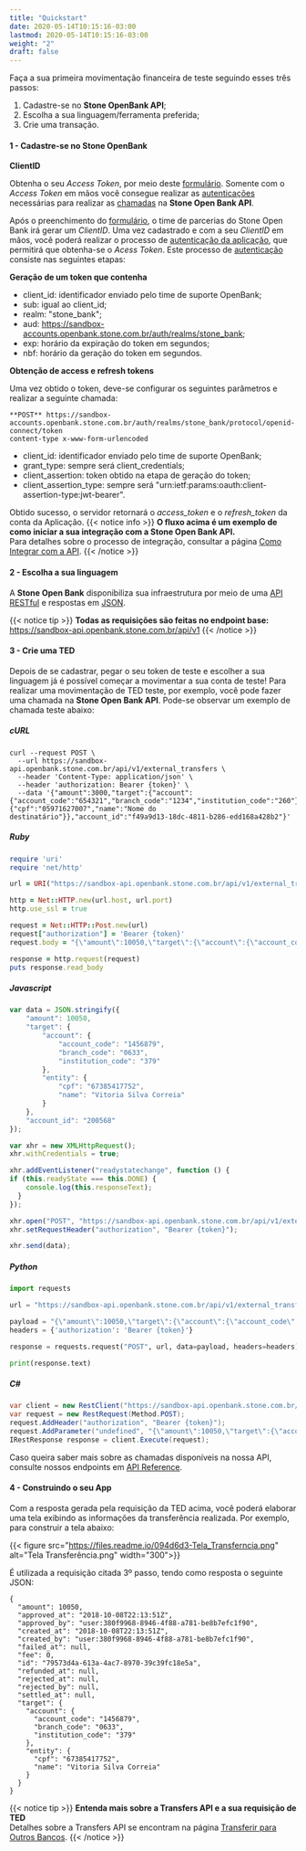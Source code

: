 ```yaml
---
title: "Quickstart"
date: 2020-05-14T10:15:16-03:00
lastmod: 2020-05-14T10:15:16-03:00
weight: "2"
draft: false
---
```


Faça a sua primeira movimentação financeira de teste seguindo esses três passos:

1. Cadastre-se no **Stone OpenBank API**;
2. Escolha a sua linguagem/ferramenta preferida;
3. Crie uma transação.

#### 1 - Cadastre-se no Stone OpenBank

**ClientID**

Obtenha o seu *Access Token*, por meio deste [formulário](https://docs.google.com/forms/d/e/1FAIpQLSf_qlDh41jfthVn80v4S-HT40_Fr2wbkkGb-KuDrioEqepnXw/viewform). Somente com o *Access Token* em mãos você consegue realizar as [autenticações](https://docs.openbank.stone.com.br/docs/referencia-da-api/autenticacao-guides) necessárias para realizar as [chamadas](https://docs.openbank.stone.com.br/v1.0/reference) na **Stone Open Bank API**.

Após o preenchimento do [formulário](https://docs.google.com/forms/d/e/1FAIpQLSf_qlDh41jfthVn80v4S-HT40_Fr2wbkkGb-KuDrioEqepnXw/viewform), o time de parcerias do Stone Open Bank irá gerar um *ClientID*. Uma vez cadastrado e com a seu *ClientID* em mãos, você poderá realizar o processo de [autenticação da aplicação](https://docs.openbank.stone.com.br/docs/referencia-da-api/autenticacao-guides), que permitirá que obtenha-se o *Acess Token*. Este processo de [autenticação ](https://docs.openbank.stone.com.br/docs/referencia-da-api/autenticacao-guides) consiste nas seguintes etapas:

**Geração de um token que contenha**

- client_id: identificador enviado pelo time de suporte OpenBank;
- sub: igual ao client_id;
- realm: "stone_bank";
- aud: https://sandbox-accounts.openbank.stone.com.br/auth/realms/stone_bank;
- exp: horário da expiração do token em segundos;
- nbf: horário da geração do token em segundos.

**Obtenção de access e refresh tokens**

Uma vez obtido o token, deve-se configurar os seguintes parâmetros e realizar a seguinte chamada:
```json5
**POST** https://sandbox-accounts.openbank.stone.com.br/auth/realms/stone_bank/protocol/openid-connect/token
content-type x-www-form-urlencoded
```
- client_id: identificador enviado pelo time de suporte OpenBank;
- grant_type: sempre será client_credentials;
- client_assertion: token obtido na etapa de geração do token;
- client_assertion_type: sempre será "urn:ietf:params:oauth:client-assertion-type:jwt-bearer".

Obtido sucesso, o servidor retornará o *access_token* e o *refresh_token* da conta da Aplicação.
{{< notice info >}}
**O fluxo acima é um exemplo de como iniciar a sua integração com a Stone Open Bank API.**
<br>Para detalhes sobre o processo de integração, consultar a página [Como Integrar com a API](https://docs.openbank.stone.com.br/docs/referencia-da-api/autenticacao-guides).
{{< /notice >}}

#### 2 - Escolha a sua linguagem

A **Stone Open Bank** disponibiliza sua infraestrutura por meio de uma [API RESTful](https://en.wikipedia.org/wiki/Representational_state_transfer) e respostas em [JSON](http://www.json.org/).

{{< notice tip >}}
**Todas as requisições são feitas no endpoint base:**
<br>https://sandbox-api.openbank.stone.com.br/api/v1
{{< /notice >}}

#### 3 - Crie uma TED

Depois de se cadastrar, pegar o seu token de teste e escolher a sua linguagem já é possível começar a movimentar a sua conta de teste! Para realizar uma movimentação de TED teste, por exemplo, você pode fazer uma chamada na **Stone Open Bank API**. Pode-se observar um exemplo de chamada teste abaixo:

##### cURL
```cURL
curl --request POST \
  --url https://sandbox-api.openbank.stone.com.br/api/v1/external_transfers \
  --header 'Content-Type: application/json' \
  --header 'authorization: Bearer {token}' \
  --data '{"amount":3000,"target":{"account":{"account_code":"654321","branch_code":"1234","institution_code":"260"},"entity":{"cpf":"05971627007","name":"Nome do destinatário"}},"account_id":"f49a9d13-18dc-4811-b286-edd168a428b2"}'
```
    
##### Ruby
```ruby
require 'uri'
require 'net/http'

url = URI("https://sandbox-api.openbank.stone.com.br/api/v1/external_transfers")

http = Net::HTTP.new(url.host, url.port)
http.use_ssl = true

request = Net::HTTP::Post.new(url)
request["authorization"] = 'Bearer {token}'
request.body = "{\"amount\":10050,\"target\":{\"account\":{\"account_code\":\"1456879\",\"branch_code\":\"0633\",\"institution_code\":\"379\"},\"entity\":{\"cpf\":\"67385417752\",\"name\":\"Vitoria Silva Correia\"}},\"account_id\":\"200568\"}"

response = http.request(request)
puts response.read_body
```

##### Javascript
```javascript
var data = JSON.stringify({
    "amount": 10050,
    "target": {
        "account": {
            "account_code": "1456879",
            "branch_code": "0633",
            "institution_code": "379"
        },
        "entity": {
            "cpf": "67385417752",
            "name": "Vitoria Silva Correia"
        }
    },
    "account_id": "200568"
});

var xhr = new XMLHttpRequest();
xhr.withCredentials = true;

xhr.addEventListener("readystatechange", function () {
if (this.readyState === this.DONE) {
    console.log(this.responseText);
  }
});

xhr.open("POST", "https://sandbox-api.openbank.stone.com.br/api/v1/external_transfers");
xhr.setRequestHeader("authorization", "Bearer {token}");

xhr.send(data);
```

##### Python
```python
import requests

url = "https://sandbox-api.openbank.stone.com.br/api/v1/external_transfers"

payload = "{\"amount\":10050,\"target\":{\"account\":{\"account_code\":\"1456879\",\"branch_code\":\"0633\",\"institution_code\":\"379\"},\"entity\":{\"cpf\":\"67385417752\",\"name\":\"Vitoria Silva Correia\"}},\"account_id\":\"200568\"}"
headers = {'authorization': 'Bearer {token}'}

response = requests.request("POST", url, data=payload, headers=headers)

print(response.text)
```
##### C#
```csharp
var client = new RestClient("https://sandbox-api.openbank.stone.com.br/api/v1/external_transfers");
var request = new RestRequest(Method.POST);
request.AddHeader("authorization", "Bearer {token}");
request.AddParameter("undefined", "{\"amount\":10050,\"target\":{\"account\":{\"account_code\":\"1456879\",\"branch_code\":\"0633\",\"institution_code\":\"379\"},\"entity\":{\"cpf\":\"67385417752\",\"name\":\"Vitoria Silva Correia\"}},\"account_id\":\"200568\"}", ParameterType.RequestBody);
IRestResponse response = client.Execute(request);
```

Caso queira saber mais sobre as chamadas disponíveis na nossa API, consulte nossos endpoints em [API Reference](https://docs.openbank.stone.com.br/v1.0/reference).

#### 4 - Construindo o seu App

Com a resposta gerada pela requisição da TED acima, você poderá elaborar uma tela exibindo as informações da transferência realizada. Por exemplo, para construir a tela abaixo:

{{< figure src="https://files.readme.io/094d6d3-Tela_Transferncia.png" alt="Tela Transferência.png" width="300">}}

É utilizada a requisição citada 3º passo, tendo como resposta o seguinte JSON:

```json5
{
  "amount": 10050,
  "approved_at": "2018-10-08T22:13:51Z",
  "approved_by": "user:380f9968-8946-4f88-a781-be8b7efc1f90",
  "created_at": "2018-10-08T22:13:51Z",
  "created_by": "user:380f9968-8946-4f88-a781-be8b7efc1f90",
  "failed_at": null,
  "fee": 0,
  "id": "79573d4a-613a-4ac7-8970-39c39fc18e5a",
  "refunded_at": null,
  "rejected_at": null,
  "rejected_by": null,
  "settled_at": null,
  "target": {
    "account": {
      "account_code": "1456879",
      "branch_code": "0633",
      "institution_code": "379"
    },
    "entity": {
      "cpf": "67385417752",
      "name": "Vitoria Silva Correia"
    }
  }
}
```

{{< notice tip >}}
**Entenda mais sobre a Transfers API e a sua requisição de TED**
<br>Detalhes sobre a Transfers API se encontram na página [Transferir para Outros Bancos](https://docs.openbank.stone.com.br/reference#transferir-para-outros-bancos).
{{< /notice >}}
